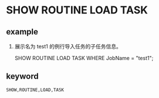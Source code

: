 # SHOW ROUTINE LOAD TASK
## example

1. 展示名为 test1 的例行导入任务的子任务信息。

    SHOW ROUTINE LOAD TASK WHERE JobName = "test1";

## keyword
    SHOW,ROUTINE,LOAD,TASK
